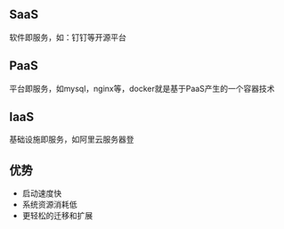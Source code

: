 ## SaaS
软件即服务，如：钉钉等开源平台

## PaaS
平台即服务，如mysql，nginx等，docker就是基于PaaS产生的一个容器技术

## IaaS
基础设施即服务，如阿里云服务器登

## 优势
- 启动速度快
- 系统资源消耗低
- 更轻松的迁移和扩展